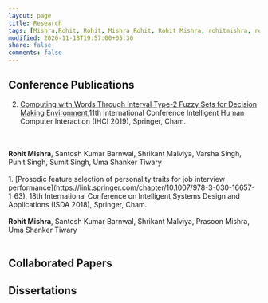 ```yaml
---
layout: page
title: Research
tags: [Mishra,Rohit, Rohit, Mishra Rohit, Rohit Mishra, rohitmishra, rohit mishra, research page]
modified: 2020-11-18T19:57:00+05:30
share: false
comments: false
---
```


## Conference Publications
2.	[Computing with Words Through Interval Type-2 Fuzzy Sets for Decision Making Environment](https://link.springer.com/chapter/10.1007/978-3-030-44689-5_11),11th International Conference Intelligent Human Computer Interaction (IHCI 2019), Springer, Cham. 
<br/>
<br/>
<b>Rohit Mishra</b>, Santosh Kumar Barnwal, Shrikant Malviya, Varsha Singh, Punit Singh, Sumit Singh, Uma Shanker Tiwary
<br/>
<br/>
1.	[Prosodic feature selection of personality traits for job interview performance](https://link.springer.com/chapter/10.1007/978-3-030-16657-1_63), 18th International Conference on Intelligent Systems Design and Applications (ISDA 2018), Springer, Cham.
<br/>
<br/>
<b>Rohit Mishra</b>, Santosh Kumar Barnwal, Shrikant Malviya, Prasoon Mishra, Uma Shanker Tiwary
<br/>
<br/>


## Collaborated Papers


## Dissertations


